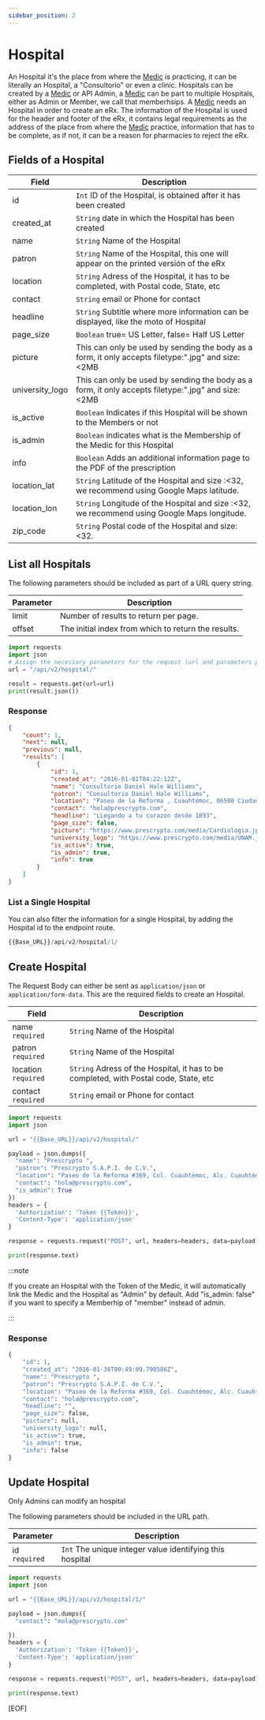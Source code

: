```yaml
---
sidebar_position: 2
---
```


# Hospital
An Hospital it's the place from where the [Medic](medic.md) is practicing, it can be literally an Hospital, a "Consultorio" or even a clinic.
Hospitals can be created by a [Medic](medic.md)  or API Admin, a [Medic](medic.md)  can be part to multiple Hospitals, either as Admin or Member, we call that memberhsips.
A [Medic](medic.md)  needs an Hospital in order to create an eRx.
The information of the Hospital is used for the header and footer of the eRx, it contains legal requirements as the address of the place from where the [Medic](medic.md)  practice, information that has to be complete, as if not, it can be a reason for pharmacies to reject the eRx.


## Fields of a Hospital
|Field|Description|
|--|--|
|id|`Int` ID of the Hospital, is obtained after it has been created|
|created_at|`String` date in which the Hospital has been created|
|name|`String` Name of the Hospital|
|patron|`String` Name of the Hospital, this one will appear on the printed versión of the eRx|
|location|`String` Adress of the Hospital, it has to be completed, with Postal code, State, etc|
|contact|`String` email or Phone for contact|
|headline|`String` Subtitle where more information can be displayed, like the moto of Hospital|
|page_size|`Boolean` true= US Letter, false= Half US Letter|
|picture|This can only be used by sending the body as a form, it only accepts filetype:".jpg" and size:<2MB|
|university_logo|This can only be used by sending the body as a form, it only accepts filetype:".jpg" and size:<2MB|
|is_active|`Boolean` Indicates if this Hospital will be shown to the Members or not|
|is_admin|`Boolean` indicates what is the Membership of the Medic for this Hospital|
|info|`Boolean` Adds an additional information page to the PDF of the prescription|
|location_lat|`String` Latitude of the Hospital and size :<32, we recommend using Google Maps latitude.|
|location_lon|`String` Longitude of the Hospital and size :<32, we recommend using Google Maps longitude.|
|zip_code|`String` Postal code of the Hospital and size:<32.|

## List all Hospitals
The following parameters should be included as part of a URL query string.

|Parameter|	Description|
|--|--|
|limit|	Number of results to return per page.|
|offset| The initial index from which to return the results.|

```python title="GET /api/v2/hospital"
import requests
import json
# Assign the necessary parameters for the request (url and parameters payload)
url = "/api/v2/hospital/"

result = requests.get(url=url)
print(result.json())
```

### Response
```json title="[StatusCode: 200] Success here are all your Hospitals created"
{   
    "count": 1,
    "next": null,
    "previous": null,
    "results": [
        {
            "id": 1,
            "created_at": "2016-01-01T04:22:12Z",
            "name": "Consultorio Daniel Hale Williams",
            "patron": "Consultorio Daniel Hale Williams",
            "location": "Paseo de la Reforma , Cuauhtémoc, 06500 Ciudad de México",
            "contact": "hola@prescrypto.com",
            "headline": "LLegando a tu corazon desde 1893",
            "page_size": false,
            "picture": "https://www.prescrypto.com/media/Cardiologia.jpg",
            "university_logo": "https://www.prescrypto.com/media/UNAM.jpg",
            "is_active": true,
            "is_admin": true,
            "info": true
        }
    ]    
}
```

### List a Single Hospital
You can also filter the information for a single Hospital, by adding the Hospital id to the endpoint route.

```python title="GET /api/v2/hospital/{{Hospital_ID}}"
{{Base_URL}}/api/v2/hospital/1/
```

## Create Hospital
The Request Body can either be sent as `application/json` or `application/form-data`. 
This are the required fields to create an Hospital.

|Field|Description|
|--|--|
|name `required`|`String` Name of the Hospital|
|patron `required`|`String` Name of the Hospital|
|location `required`|`String` Adress of the Hospital, it has to be completed, with Postal code, State, etc|
|contact `required`|`String` email or Phone for contact|

```python title="POST /api/v2/hospital/"
import requests
import json

url = "{{Base_URL}}/api/v2/hospital/"

payload = json.dumps({
  "name": "Prescrypto ",
  "patron": "Prescrypto S.A.P.I. de C.V.",
  "location": "Paseo de la Reforma #369, Col. Cuauhtémoc, Alc. Cuauhtémoc ,C.P. 06500, Ciudad de México",
  "contact": "hola@prescrypto.com",
  "is_admin": True
})
headers = {
  'Authorization': 'Token {{Token}}',
  'Content-Type': 'application/json'
}

response = requests.request("POST", url, headers=headers, data=payload)

print(response.text)

```
:::note

If you create an Hospital with the Token of the Medic, it will  automatically link the Medic and the Hospital as "Admin" by default. 
Add "is_admin: false" if you want to specify a Memberhip of "member" instead of admin.

:::


### Response

```python title="[StatusCode: 201] Success the Hospital has been created"
{
    "id": 1,
    "created_at": "2016-01-30T00:49:09.790586Z",
    "name": "Prescrypto ",
    "patron": "Prescrypto S.A.P.I. de C.V.",
    "location": "Paseo de la Reforma #369, Col. Cuauhtémoc, Alc. Cuauhtémoc ,C.P. 06500, Ciudad de México",
    "contact": "hola@prescrypto.com",
    "headline": "",
    "page_size": false,
    "picture": null,
    "university_logo": null,
    "is_active": true,
    "is_admin": true,
    "info": false
}
```

## Update Hospital
Only Admins can modify an hospital

The following parameters should be included in the URL path.

|Parameter|	Description|
|--|--|
|id `required`|	`Int` The unique integer value identifying this hospital|

```python title="PATCH /api/v2/hospital/{{id}}"
import requests
import json

url = "{{Base_URL}}/api/v2/hospital/1/"

payload = json.dumps({
  "contact": "mola@prescrypto.com"

})
headers = {
  'Authorization': 'Token {{Token}}',
  'Content-Type': 'application/json'
}

response = requests.request("POST", url, headers=headers, data=payload)

print(response.text)
```

[EOF]
